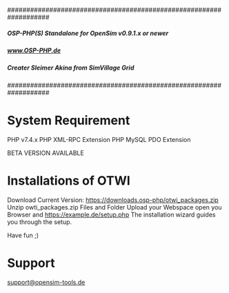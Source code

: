 ###################################################################
##### OSP-PHP(S) Standalone for OpenSim v0.9.1.x or newer     #####
#####							      #####
#####		     www.OSP-PHP.de                           #####
#####                                                         #####
#####       Creater Sleimer Akina from SimVillage Grid        #####
###################################################################

System Requirement
=======================
PHP v7.4.x
PHP XML-RPC Extension
PHP MySQL PDO Extension

BETA VERSION AVAILABLE

Installations of OTWI
======================

Download Current Version: https://downloads.osp-php/otwi_packages.zip
Unzip owti_packages.zip
Files and Folder Upload your Webspace
open you Browser and https://example.de/setup.php
The installation wizard guides you through the setup.

Have fun ;)

Support
========

support@opensim-tools.de
